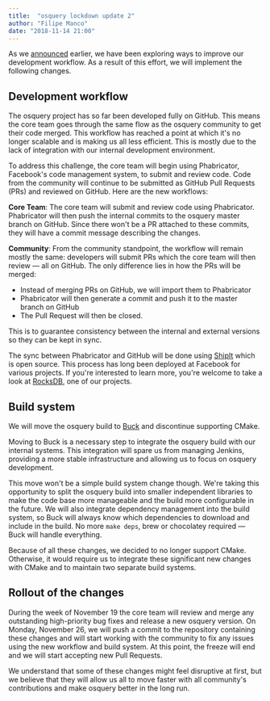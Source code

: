 ```yaml
---
title:  "osquery lockdown update 2"
author: "Filipe Manco"
date: "2018-11-14 21:00"
---
```


As we [announced](https://osquery.io/blog/osquery-lockdown) earlier, we have been exploring ways to improve our development workflow. As a result of this effort, we will implement the following changes.

## Development workflow

The osquery project has so far been developed fully on GitHub. This means the core team goes through the same flow as the osquery community to get their code merged. This workflow has reached a point at which it's no longer scalable and is making us all less efficient. This is mostly due to the lack of integration with our internal development environment.

To address this challenge, the core team will begin using Phabricator, Facebook's code management system, to submit and review code. Code from the community will continue to be submitted as GitHub Pull Requests (PRs) and reviewed on GitHub. Here are the new workflows:

**Core Team**: The core team will submit and review code using Phabricator. Phabricator will then push the internal commits to the osquery master branch on GitHub. Since there won't be a PR attached to these commits, they will have a commit message describing the changes.

**Community**: From the community standpoint, the workflow will remain mostly the same: developers will submit PRs which the core team will then review — all on GitHub. The only difference lies in how the PRs will be merged: 

* Instead of merging PRs on GitHub, we will import them to Phabricator
* Phabricator will then generate a commit and push it to the master branch on GitHub
* The Pull Request will then be closed. 

This is to guarantee consistency between the internal and external versions so they can be kept in sync.

The sync between Phabricator and GitHub will be done using [ShipIt](https://github.com/facebook/fbshipit) which is open source. This process has long been deployed at Facebook for various projects. If you're interested to learn more, you're welcome to take a look at [RocksDB](https://github.com/facebook/rocksdb), one of our projects.

## Build system

We will move the osquery build to [Buck](https://github.com/facebook/buck) and discontinue supporting CMake.

Moving to Buck is a necessary step to integrate the osquery build with our internal systems. This integration will spare us from managing Jenkins, providing a more stable infrastructure and allowing us to focus on osquery development.

This move won't be a simple build system change though. We're taking this opportunity to split the osquery build into smaller independent libraries to make the code base more manageable and the build more configurable in the future. We will also integrate dependency management into the build system, so Buck will always know which dependencies to download and include in the build. No more `make deps`, brew or chocolatey required — Buck will handle everything. 

Because of all these changes, we decided to no longer support CMake. Otherwise, it would require us to integrate these significant new changes with CMake and to maintain two separate build systems.

## Rollout of the changes

During the week of November 19 the core team will review and merge any outstanding high-priority bug fixes and release a new osquery version. On Monday, November 26, we will push a commit to the repository containing these changes and will start working with the community to fix any issues using the new workflow and build system. At this point, the freeze will end and we will start accepting new Pull Requests.

We understand that some of these changes might feel disruptive at first, but we believe that they will allow us all to move faster with all community's contributions and make osquery better in the long run.

